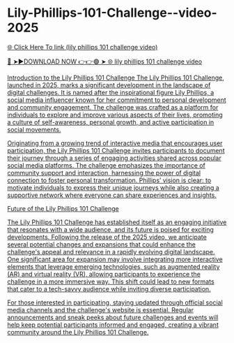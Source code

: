 # Lily-Phillips-101-Challenge--video-2025

<a href="https://trend26.com/lily-phillips-ready-to-sleep-with-101-men-in-1-day-full-video/"> 🌐 Click Here To link (lily phillips 101 challenge video)

🔴 ➤►DOWNLOAD NOW 👉👉🟢 ➤  <a href="https://trend26.com/exploring-the-lily-phillips-101-challenge-video/"> 🌐 lily phillips 101 challenge video

Introduction to the Lily Phillips 101 Challenge
The Lily Phillips 101 Challenge, launched in 2025, marks a significant development in the landscape of digital challenges. It is named after the inspirational figure Lily Phillips,
a social media influencer known for her commitment to personal development and community engagement. 
The challenge was crafted as a platform for individuals to explore and improve various aspects of their lives, promoting a culture of self-awareness, personal growth, and active participation in social movements.

Originating from a growing trend of interactive media that encourages user participation, the Lily Phillips 101 Challenge invites participants to document their journey through a series of engaging activities shared across popular social media platforms. The challenge emphasizes the importance of community support and interaction, 
harnessing the power of digital connection to foster personal transformation. Phillips’ vision is clear: to motivate individuals to express their unique journeys while also creating a supportive network where everyone can share experiences and insights.

Future of the Lily Phillips 101 Challenge

The Lily Phillips 101 Challenge has established itself as an engaging initiative that resonates with a wide audience, and its future is poised for exciting developments. Following the release of the 2025 video, 
we anticipate several potential changes and expansions that could enhance the challenge's appeal and relevance in a rapidly evolving digital landscape. 
One significant area for expansion may involve integrating more interactive elements that leverage emerging technologies, 
such as augmented reality (AR) and virtual reality (VR), allowing participants to experience the challenge in a more immersive way. 
This shift could lead to new formats that cater to a tech-savvy audience while inviting diverse participation.

For those interested in participating, staying updated through official social media channels and the challenge's website is essential. Regular announcements and sneak peeks about future challenges and events will help keep potential participants informed and engaged, creating a vibrant community around the Lily Phillips 101 Challenge.

